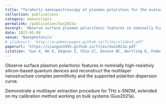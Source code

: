 ```yaml
---
title: "Terahertz nanospectroscopy of plasmon polaritons for the evaluation of doping in quantum devices"
collection: publications
category: manuscripts
permalink: /publication/Guo2023a
excerpt: 'Observe surface plasmon polaritonic features in nominally high-resistiviy silicon-based quantum devices and reconstruct the multilayer nanostructure complex permittivity and the supported polariton dispersion curve'
date: 2023-05-08
venue: 'Nanophotonics'
# slidesurl: 'http://academicpages.github.io/files/slides3.pdf'
paperurl: 'https://xiaoguo1995.github.io/files/Guo2023a.pdf'
citation: 'Guo X, He X, Degnan Z, Chiu CC, Donose BC, Bertling K, Fedorov A, Rakić AD, Jacobson P. Terahertz nanospectroscopy of plasmon polaritons for the evaluation of doping in quantum devices. Nanophotonics. 2023 May 8;12(10):1865-75.'
---
```


Observe surface plasmon polaritonic features in nominally high-resistiviy silicon-based quantum devices and reconstruct the multilayer nanostructure complex permittivity and the supported polariton dispersion curve.

Demonstrate a multilayer extraction procedure for THz s-SNOM, extended on my calibration method working on bulk systems (Guo2021a).